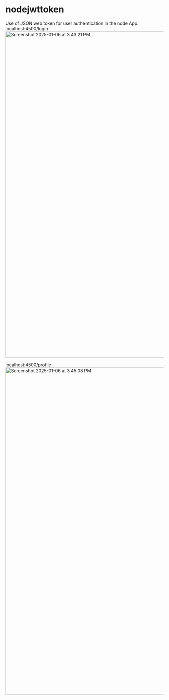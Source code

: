 # nodejwttoken
Use of JSON web token for user authentication in the node App:
localhost:4500/login
<img width="1035" alt="Screenshot 2025-01-06 at 3 43 21 PM" src="https://github.com/user-attachments/assets/01274582-7928-408d-be37-e6e4fe08924b" />


localhost:4500/profile
<img width="1038" alt="Screenshot 2025-01-06 at 3 45 08 PM" src="https://github.com/user-attachments/assets/145b50db-3aff-40e8-9aad-362dcd6ddce1" />

